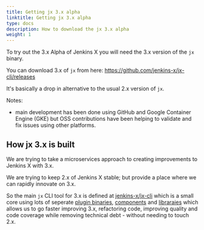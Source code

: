 ```yaml
---
title: Getting jx 3.x alpha
linktitle: Getting jx 3.x alpha
type: docs
description: How to download the jx 3.x alpha
weight: 1
---
```


To try out the 3.x Alpha of Jenkins X you will need the 3.x version of the `jx` binary.

You can download 3.x of `jx` from here: https://github.com/jenkins-x/jx-cli/releases

It's basically a drop in alternative to the usual 2.x version of `jx`.

Notes:
* main development has been done using GitHub and Google Container Engine (GKE) but OSS contributions have been helping to validate and fix issues using other platforms.

## How jx 3.x is built

We are trying to take a microservices approach to creating improvements to Jenkins X with 3.x.

We are trying to keep 2.x of Jenkins X stable; but provide a place where we can rapidly innovate on 3.x.

So the main `jx` CLI tool for 3.x is defined at [jenkins-x/jx-cli](https://github.com/jenkins-x/jx-cli) which is a small core using lots of seperate [plugin binaries](https://github.com/jenkins-x/jx-cli#plugins), [components](https://github.com/jenkins-x/jx-cli#components) and [libraraies](https://github.com/jenkins-x/jx-cli#libraries) which allows us to go faster improving 3.x, refactoring code, improving quality and code coverage while removing technical debt - without needing to touch 2.x.
